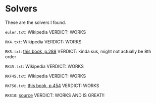 # Solvers
These are the solvers I found.

`euler.txt`: Wikipedia VERDICT: WORKS

`RK4.txt`: Wikipedia VERDICT: WORKS

`RK8.txt`: [this book, p.288](https://ntrs.nasa.gov/archive/nasa/casi.ntrs.nasa.gov/19760017203.pdf) VERDICT: kinda sus, might not actually be 8th order

`RK45.txt`: Wikipedia VERDICT: WORKS

`RKF45.txt`: Wikipedia VERDICT: WORKS

`RKF56.txt`: [this book, p.454](https://libgen.is/book/index.php?md5=F79A791288D5686F30A75F284FCD4072) VERDICT: WORKS

`RK810`: [source](https://sce.uhcl.edu/feagin/courses/rk10.pdf) VERDICT: WORKS AND IS GREAT!!